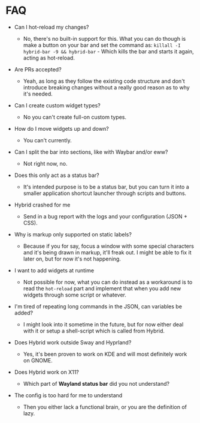 # FAQ
- Can I hot-reload my changes?
  - No, there's no built-in support for this. What you can do though is make a button on your bar and set the command as: `killall -I hybrid-bar -9 && hybrid-bar` - Which kills the bar and starts it again, acting as hot-reload.

- Are PRs accepted?
  - Yeah, as long as they follow the existing code structure and don't introduce breaking changes without a really good reason as to why it's needed.

- Can I create custom widget types?
  - No you can't create full-on custom types.

- How do I move widgets up and down?
  - You can't currently.

- Can I split the bar into sections, like with Waybar and/or eww?
  - Not right now, no.

- Does this only act as a status bar?
  - It's intended purpose is to be a status bar, but you can turn it into a smaller application shortcut launcher through scripts and buttons.

- Hybrid crashed for me
  - Send in a bug report with the logs and your configuration (JSON + CSS).

- Why is markup only supported on static labels?
  - Because if you for say, focus a window with some special characters and it's being drawn in markup, it'll freak out. I might be able to fix it later on, but for now it's not happening.

- I want to add widgets at runtime
  - Not possible for now, what you can do instead as a workaround is to read the `hot-reload` part and implement that when you add new widgets through some script or whatever.

- I'm tired of repeating long commands in the JSON, can variables be added?
  - I might look into it sometime in the future, but for now either deal with it or setup a shell-script which is called from Hybrid.

- Does Hybrid work outside Sway and Hyprland?
  - Yes, it's been proven to work on KDE and will most definitely work on GNOME.

- Does Hybrid work on X11?
  - Which part of **Wayland status bar** did you not understand?

- The config is too hard for me to understand
  - Then you either lack a functional brain, or you are the definition of lazy.
